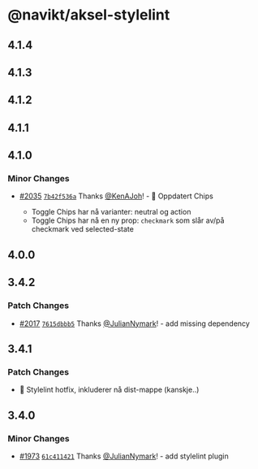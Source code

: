 # @navikt/aksel-stylelint

## 4.1.4

## 4.1.3

## 4.1.2

## 4.1.1

## 4.1.0

### Minor Changes

- [#2035](https://github.com/navikt/aksel/pull/2035) [`7b42f536a`](https://github.com/navikt/aksel/commit/7b42f536aa90c1b5dbe2b19f1bbe292701546420) Thanks [@KenAJoh](https://github.com/KenAJoh)! - :tada: Oppdatert Chips

  - Toggle Chips har nå varianter: neutral og action
  - Toggle Chips har nå en ny prop: `checkmark` som slår av/på checkmark ved selected-state

## 4.0.0

## 3.4.2

### Patch Changes

- [#2017](https://github.com/navikt/aksel/pull/2017) [`7615dbbb5`](https://github.com/navikt/aksel/commit/7615dbbb54c7c96e2252366188547b27b2ac1142) Thanks [@JulianNymark](https://github.com/JulianNymark)! - add missing dependency

## 3.4.1

### Patch Changes

- :bug: Stylelint hotfix, inkluderer nå dist-mappe (kanskje..)

## 3.4.0

### Minor Changes

- [#1973](https://github.com/navikt/aksel/pull/1973) [`61c411421`](https://github.com/navikt/aksel/commit/61c4114214841ec42f48e1abd0d72d2a42d265ab) Thanks [@JulianNymark](https://github.com/JulianNymark)! - add stylelint plugin
